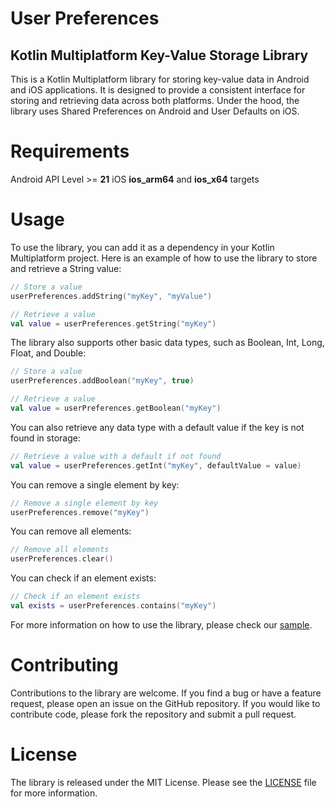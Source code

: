 # User Preferences
## Kotlin Multiplatform Key-Value Storage Library

This is a Kotlin Multiplatform library for storing key-value data in Android and iOS applications. It is designed to provide a consistent interface for storing and retrieving data across both platforms. Under the hood, the library uses Shared Preferences on Android and User Defaults on iOS.

# Requirements
Android API Level >= **21**
iOS **ios_arm64** and **ios_x64** targets

# Usage
To use the library, you can add it as a dependency in your Kotlin Multiplatform project. Here is an example of how to use the library to store and retrieve a String value:

```kotlin
// Store a value
userPreferences.addString("myKey", "myValue")

// Retrieve a value
val value = userPreferences.getString("myKey")
```

The library also supports other basic data types, such as Boolean, Int, Long, Float, and Double:

```kotlin
// Store a value
userPreferences.addBoolean("myKey", true)

// Retrieve a value
val value = userPreferences.getBoolean("myKey")
```

You can also retrieve any data type with a default value if the key is not found in storage:

```kotlin
// Retrieve a value with a default if not found
val value = userPreferences.getInt("myKey", defaultValue = value)
```

You can remove a single element by key:

```kotlin
// Remove a single element by key
userPreferences.remove("myKey")
```

You can remove all elements:

```kotlin
// Remove all elements
userPreferences.clear()
```

You can check if an element exists:

```kotlin
// Check if an element exists
val exists = userPreferences.contains("myKey")
```

For more information on how to use the library, please check our [sample](https://github.com/Sawul/UserPreferences/tree/main/KmmSample).


# Contributing
Contributions to the library are welcome. If you find a bug or have a feature request, please open an issue on the GitHub repository. If you would like to contribute code, please fork the repository and submit a pull request.

# License
The library is released under the MIT License. Please see the [LICENSE](https://github.com/Sawul/UserPreferences/blob/main/LICENSE) file for more information.
